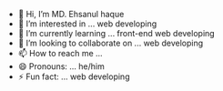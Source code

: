 - 👋 Hi, I’m MD. Ehsanul haque
- 👀 I’m interested in ...  web developing
- 🌱 I’m currently learning ... front-end web developing
- 💞️ I’m looking to collaborate on ... web developing
- 📫 How to reach me ...
- 😄 Pronouns: ... he/him
- ⚡ Fun fact: ... web developing

<!---
Ehsanulhaque19/Ehsanulhaque19 is a ✨ special ✨ repository because its `README.md` (this file) appears on your GitHub profile.
You can click the Preview link to take a look at your changes.
--->
